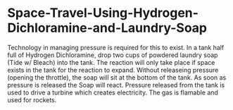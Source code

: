 # Space-Travel-Using-Hydrogen-Dichloramine-and-Laundry-Soap
Technology in managing pressure is required for this to exist. In a tank half full of Hydrogen Dichloramine, drop two cups of powdered laundry soap (Tide w/ Bleach) into the tank. The reaction will only take place if space exists in the tank for the reaction to expand. Without releaseing pressure (opening the throttle), the soap will sit at the bottom of the tank. As soon as pressure is released the Soap will react. Pressure released from the tank is used to drive a turbine which creates electricity. The gas is flamable and used for rockets.
